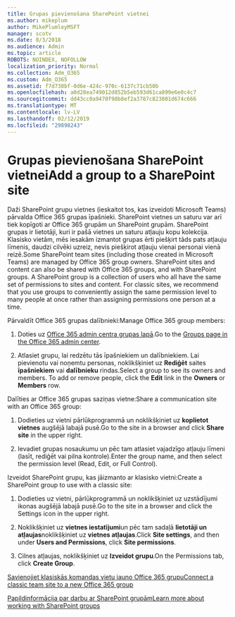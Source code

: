 ```yaml
---
title: Grupas pievienošana SharePoint vietnei
ms.author: mikeplum
author: MikePlumleyMSFT
manager: scotv
ms.date: 8/3/2018
ms.audience: Admin
ms.topic: article
ROBOTS: NOINDEX, NOFOLLOW
localization_priority: Normal
ms.collection: Adm_O365
ms.custom: Adm_O365
ms.assetid: f7d730bf-0d6e-424c-970c-6137c71cb50b
ms.openlocfilehash: a0d28ea749012d852b5eb593d61ca899e6e0c4c7
ms.sourcegitcommit: dd43cc0a9470f98b8ef2a3787c823801d674c666
ms.translationtype: MT
ms.contentlocale: lv-LV
ms.lasthandoff: 02/12/2019
ms.locfileid: "29898243"
---
```

# <a name="add-a-group-to-a-sharepoint-site"></a><span data-ttu-id="c7aaf-102">Grupas pievienošana SharePoint vietnei</span><span class="sxs-lookup"><span data-stu-id="c7aaf-102">Add a group to a SharePoint site</span></span>

<span data-ttu-id="c7aaf-p101">Daži SharePoint grupu vietnes (ieskaitot tos, kas izveidoti Microsoft Teams) pārvalda Office 365 grupas īpašnieki. SharePoint vietnes un saturu var arī tiek kopīgoti ar Office 365 grupām un SharePoint grupām. SharePoint grupas ir lietotāji, kuri ir pašā vietnes un saturu atļauju kopu kolekcija. Klasisko vietām, mēs iesakām izmantot grupas ērti piešķirt tāds pats atļauju līmenis, daudzi cilvēki uzreiz, nevis piešķirot atļauju vienai personai vienā reizē.</span><span class="sxs-lookup"><span data-stu-id="c7aaf-p101">Some SharePoint team sites (including those created in Microsoft Teams) are managed by Office 365 group owners. SharePoint sites and content can also be shared with Office 365 groups, and with SharePoint groups. A SharePoint group is a collection of users who all have the same set of permissions to sites and content. For classic sites, we recommend that you use groups to conveniently assign the same permission level to many people at once rather than assigning permissions one person at a time.</span></span>
  
<span data-ttu-id="c7aaf-107">Pārvaldīt Office 365 grupas dalībnieki:</span><span class="sxs-lookup"><span data-stu-id="c7aaf-107">Manage Office 365 group members:</span></span>
  
1. <span data-ttu-id="c7aaf-108">Doties uz [Office 365 admin centra grupas lapā](https://portal.office.com/adminportal/home#/groups).</span><span class="sxs-lookup"><span data-stu-id="c7aaf-108">Go to the [Groups page in the Office 365 admin center](https://portal.office.com/adminportal/home#/groups).</span></span>
    
2. <span data-ttu-id="c7aaf-p102">Atlasiet grupu, lai redzētu tās īpašniekiem un dalībniekiem. Lai pievienotu vai noņemtu personas, noklikšķiniet uz **Rediģēt** saites **īpašniekiem** vai **dalībnieku** rindas.</span><span class="sxs-lookup"><span data-stu-id="c7aaf-p102">Select a group to see its owners and members. To add or remove people, click the **Edit** link in the **Owners** or **Members** row.</span></span> 
    
<span data-ttu-id="c7aaf-111">Dalīties ar Office 365 grupas saziņas vietne:</span><span class="sxs-lookup"><span data-stu-id="c7aaf-111">Share a communication site with an Office 365 group:</span></span>
  
1. <span data-ttu-id="c7aaf-112">Dodieties uz vietni pārlūkprogrammā un noklikšķiniet uz **koplietot vietnes** augšējā labajā pusē.</span><span class="sxs-lookup"><span data-stu-id="c7aaf-112">Go to the site in a browser and click **Share site** in the upper right.</span></span> 
    
2. <span data-ttu-id="c7aaf-113">Ievadiet grupas nosaukumu un pēc tam atlasiet vajadzīgo atļauju līmeni (lasīt, rediģēt vai pilna kontrole).</span><span class="sxs-lookup"><span data-stu-id="c7aaf-113">Enter the group name, and then select the permission level (Read, Edit, or Full Control).</span></span>
    
<span data-ttu-id="c7aaf-114">Izveidot SharePoint grupu, kas jāizmanto ar klasisko vietni:</span><span class="sxs-lookup"><span data-stu-id="c7aaf-114">Create a SharePoint group to use with a classic site:</span></span>
  
1. <span data-ttu-id="c7aaf-115">Dodieties uz vietni, pārlūkprogrammā un noklikšķiniet uz uzstādījumi ikonas augšējā labajā pusē.</span><span class="sxs-lookup"><span data-stu-id="c7aaf-115">Go to the site in a browser and click the Settings icon in the upper right.</span></span>
    
2. <span data-ttu-id="c7aaf-116">Noklikšķiniet uz **vietnes iestatījumi**un pēc tam sadaļā **lietotāji un atļaujas**noklikšķiniet uz **vietnes atļaujas**.</span><span class="sxs-lookup"><span data-stu-id="c7aaf-116">Click **Site settings**, and then under **Users and Permissions**, click **Site permissions**.</span></span>
    
3. <span data-ttu-id="c7aaf-117">Cilnes atļaujas, noklikšķiniet uz **Izveidot grupu**.</span><span class="sxs-lookup"><span data-stu-id="c7aaf-117">On the Permissions tab, click **Create Group**.</span></span>
    
[<span data-ttu-id="c7aaf-118">Savienojiet klasiskās komandas vietu jauno Office 365 grupu</span><span class="sxs-lookup"><span data-stu-id="c7aaf-118">Connect a classic team site to a new Office 365 group</span></span>](https://go.microsoft.com/fwlink/?linkid=2008654)
  
[<span data-ttu-id="c7aaf-119">Papildinformācija par darbu ar SharePoint grupām</span><span class="sxs-lookup"><span data-stu-id="c7aaf-119">Learn more about working with SharePoint groups</span></span>](https://go.microsoft.com/fwlink/?linkid=874658)
  

